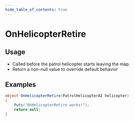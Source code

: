 ```yaml
---
hide_table_of_contents: true
---
```


# OnHelicopterRetire

## Usage

* Called before the patrol helicopter starts leaving the map.
* Return a non-null value to override default behavior

## Examples

```csharp title=""
object OnHelicopterRetire(PatrolHelicopterAI helicopter)
{
    Puts("OnHelicopterRetire works!");
    return null;
}
```
